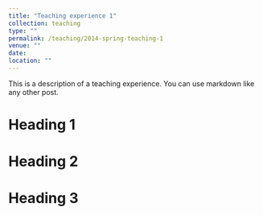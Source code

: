 ```yaml
---
title: "Teaching experience 1"
collection: teaching
type: ""
permalink: /teaching/2014-spring-teaching-1
venue: ""
date: 
location: ""
---
```


This is a description of a teaching experience. You can use markdown like any other post.

Heading 1
======

Heading 2
======

Heading 3
======

